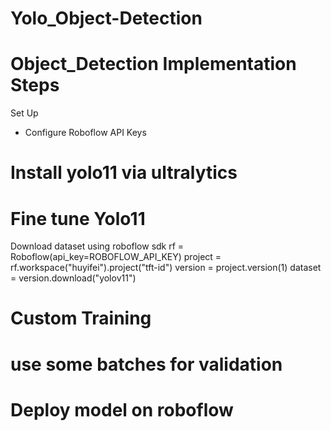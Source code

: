 # Yolo_Object-Detection
# Object_Detection Implementation Steps
Set Up
- Configure Roboflow API Keys
# Install yolo11 via ultralytics
# Fine tune Yolo11
  Download dataset using roboflow sdk
  rf = Roboflow(api_key=ROBOFLOW_API_KEY)
  project = rf.workspace("huyifei").project("tft-id")
  version = project.version(1)
  dataset = version.download("yolov11")
# Custom Training
# use some batches for validation
# Deploy model on roboflow
